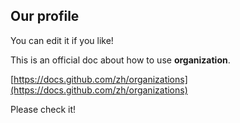 ## Our profile

You can edit it if you like!


This is an official doc about how to use **organization**.

[https://docs.github.com/zh/organizations](https://docs.github.com/zh/organizations)

Please check it!

